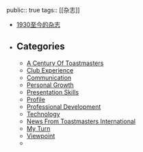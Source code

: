 public:: true
tags:: [[杂志]]

- [1930至今的杂志](https://www.toastmasters.org/magazine/explore)
- ## Categories
	- [A Century Of Toastmasters](https://www.toastmasters.org/magazine/listing/category/A%20Century%20of%20Toastmasters)
	- [Club Experience](https://www.toastmasters.org/magazine/listing/category/Club%20Experience)
	- [Communication](https://www.toastmasters.org/magazine/listing/category/Communication)
	- [Personal Growth](https://www.toastmasters.org/magazine/listing/category/Personal%20Growth)
	- [Presentation Skills](https://www.toastmasters.org/magazine/listing/category/Presentation%20Skills)
	- [Profile](https://www.toastmasters.org/magazine/listing/category/Profile)
	- [Professional Development](https://www.toastmasters.org/magazine/listing/category/Professional%20Development)
	- [Technology](https://www.toastmasters.org/magazine/listing/category/Technology)
	- [News From Toastmasters International](https://www.toastmasters.org/magazine/listing/category/News%20from%20Toastmasters%20International)
	- [My Turn](https://www.toastmasters.org/magazine/listing/category/My%20Turn)
	- [Viewpoint](https://www.toastmasters.org/magazine/listing/category/Viewpoint)
	-